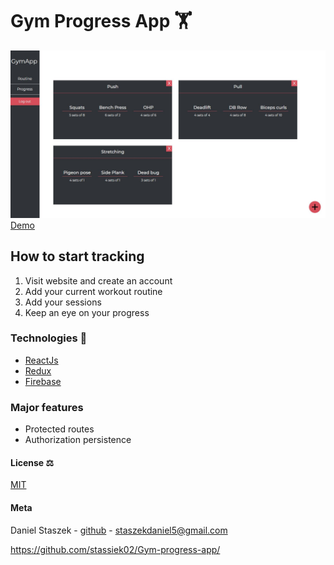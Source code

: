 # Gym Progress App 🏋️

![](screenshot.JPG)
[Demo](https://gym-tracker-app.netlify.com/)


## How to start tracking
1. Visit website and create an account
2. Add your current workout routine
3. Add your sessions
4. Keep an eye on your progress

### Technologies 🔧 
+ [ReactJs](https://reactjs.org/)
+ [Redux](https://redux.js.org/)
+ [Firebase](https://firebase.google.com/)

### Major features
+ Protected routes
+ Authorization persistence

#### License ⚖️

[MIT](https://en.wikipedia.org/wiki/MIT_License)


#### Meta
Daniel Staszek - [github](https://github.com/stassiek02/) - [staszekdaniel5@gmail.com](mailto:staszekdaniel5@gmail.com)

https://github.com/stassiek02/Gym-progress-app/
